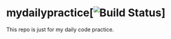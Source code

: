 # mydailypractice[![Build Status](https://travis-ci.com/MrKingHH/mydailypractice.svg?branch=master)]
This repo is  just for my daily code practice.
